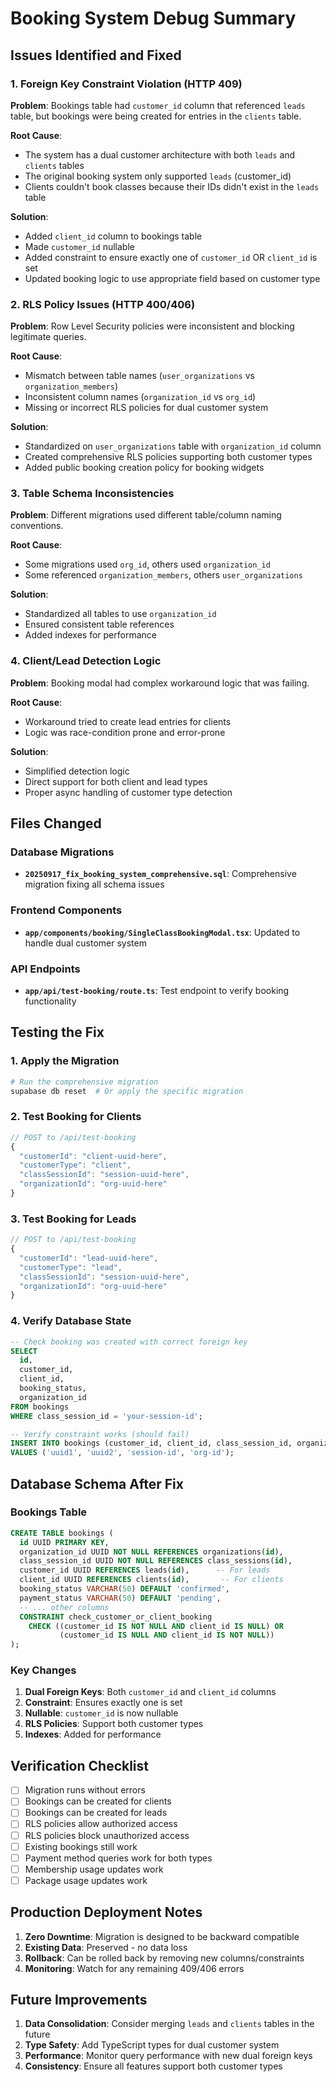 # Booking System Debug Summary

## Issues Identified and Fixed

### 1. **Foreign Key Constraint Violation (HTTP 409)**

**Problem**: Bookings table had `customer_id` column that referenced `leads` table, but bookings were being created for entries in the `clients` table.

**Root Cause**:

- The system has a dual customer architecture with both `leads` and `clients` tables
- The original booking system only supported `leads` (customer_id)
- Clients couldn't book classes because their IDs didn't exist in the `leads` table

**Solution**:

- Added `client_id` column to bookings table
- Made `customer_id` nullable
- Added constraint to ensure exactly one of `customer_id` OR `client_id` is set
- Updated booking logic to use appropriate field based on customer type

### 2. **RLS Policy Issues (HTTP 400/406)**

**Problem**: Row Level Security policies were inconsistent and blocking legitimate queries.

**Root Cause**:

- Mismatch between table names (`user_organizations` vs `organization_members`)
- Inconsistent column names (`organization_id` vs `org_id`)
- Missing or incorrect RLS policies for dual customer system

**Solution**:

- Standardized on `user_organizations` table with `organization_id` column
- Created comprehensive RLS policies supporting both customer types
- Added public booking creation policy for booking widgets

### 3. **Table Schema Inconsistencies**

**Problem**: Different migrations used different table/column naming conventions.

**Root Cause**:

- Some migrations used `org_id`, others used `organization_id`
- Some referenced `organization_members`, others `user_organizations`

**Solution**:

- Standardized all tables to use `organization_id`
- Ensured consistent table references
- Added indexes for performance

### 4. **Client/Lead Detection Logic**

**Problem**: Booking modal had complex workaround logic that was failing.

**Root Cause**:

- Workaround tried to create lead entries for clients
- Logic was race-condition prone and error-prone

**Solution**:

- Simplified detection logic
- Direct support for both client and lead types
- Proper async handling of customer type detection

## Files Changed

### Database Migrations

- **`20250917_fix_booking_system_comprehensive.sql`**: Comprehensive migration fixing all schema issues

### Frontend Components

- **`app/components/booking/SingleClassBookingModal.tsx`**: Updated to handle dual customer system

### API Endpoints

- **`app/api/test-booking/route.ts`**: Test endpoint to verify booking functionality

## Testing the Fix

### 1. Apply the Migration

```bash
# Run the comprehensive migration
supabase db reset  # Or apply the specific migration
```

### 2. Test Booking for Clients

```javascript
// POST to /api/test-booking
{
  "customerId": "client-uuid-here",
  "customerType": "client",
  "classSessionId": "session-uuid-here",
  "organizationId": "org-uuid-here"
}
```

### 3. Test Booking for Leads

```javascript
// POST to /api/test-booking
{
  "customerId": "lead-uuid-here",
  "customerType": "lead",
  "classSessionId": "session-uuid-here",
  "organizationId": "org-uuid-here"
}
```

### 4. Verify Database State

```sql
-- Check booking was created with correct foreign key
SELECT
  id,
  customer_id,
  client_id,
  booking_status,
  organization_id
FROM bookings
WHERE class_session_id = 'your-session-id';

-- Verify constraint works (should fail)
INSERT INTO bookings (customer_id, client_id, class_session_id, organization_id)
VALUES ('uuid1', 'uuid2', 'session-id', 'org-id');
```

## Database Schema After Fix

### Bookings Table

```sql
CREATE TABLE bookings (
  id UUID PRIMARY KEY,
  organization_id UUID NOT NULL REFERENCES organizations(id),
  class_session_id UUID NOT NULL REFERENCES class_sessions(id),
  customer_id UUID REFERENCES leads(id),      -- For leads
  client_id UUID REFERENCES clients(id),       -- For clients
  booking_status VARCHAR(50) DEFAULT 'confirmed',
  payment_status VARCHAR(50) DEFAULT 'pending',
  -- ... other columns
  CONSTRAINT check_customer_or_client_booking
    CHECK ((customer_id IS NOT NULL AND client_id IS NULL) OR
           (customer_id IS NULL AND client_id IS NOT NULL))
);
```

### Key Changes

1. **Dual Foreign Keys**: Both `customer_id` and `client_id` columns
2. **Constraint**: Ensures exactly one is set
3. **Nullable**: `customer_id` is now nullable
4. **RLS Policies**: Support both customer types
5. **Indexes**: Added for performance

## Verification Checklist

- [ ] Migration runs without errors
- [ ] Bookings can be created for clients
- [ ] Bookings can be created for leads
- [ ] RLS policies allow authorized access
- [ ] RLS policies block unauthorized access
- [ ] Existing bookings still work
- [ ] Payment method queries work for both types
- [ ] Membership usage updates work
- [ ] Package usage updates work

## Production Deployment Notes

1. **Zero Downtime**: Migration is designed to be backward compatible
2. **Existing Data**: Preserved - no data loss
3. **Rollback**: Can be rolled back by removing new columns/constraints
4. **Monitoring**: Watch for any remaining 409/406 errors

## Future Improvements

1. **Data Consolidation**: Consider merging `leads` and `clients` tables in the future
2. **Type Safety**: Add TypeScript types for dual customer system
3. **Performance**: Monitor query performance with new dual foreign keys
4. **Consistency**: Ensure all features support both customer types
